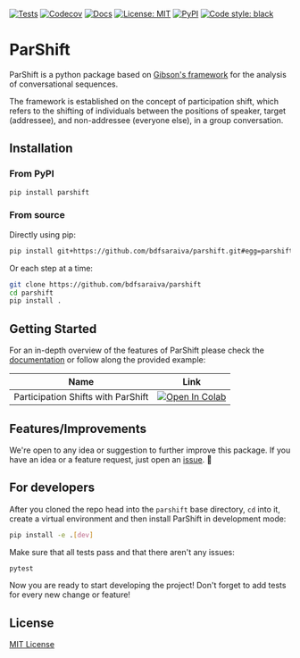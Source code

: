 [![Tests](https://github.com/bdfsaraiva/parshift/actions/workflows/tests.yml/badge.svg)](https://github.com/bdfsaraiva/parshift/actions/workflows/tests.yml)
[![Codecov](https://codecov.io/gh/bdfsaraiva/parshift/branch/main/graph/badge.svg?token=O5ZCGFW78U)](https://codecov.io/gh/bdfsaraiva/parshift)
[![Docs](https://img.shields.io/badge/docs-stable-blue.svg)](https://bdfsaraiva.github.io/parshift)
[![License: MIT](https://img.shields.io/badge/License-MIT-yellow.svg)](https://github.com/bdfsaraiva/py-Participation-Shifts/blob/main/LICENSE)
[![PyPI](https://img.shields.io/pypi/v/parshift)](https://pypi.org/project/parshift/)
[![Code style: black](https://img.shields.io/badge/code%20style-black-000000.svg)](https://github.com/psf/black)

# ParShift

ParShift is a python package based on [Gibson's framework] for the analysis of
conversational sequences.

The framework is established on the concept of participation shift, which refers
to the shifting of individuals between the positions of speaker, target
(addressee), and non-addressee (everyone else), in a group conversation.

## Installation

### From PyPI

```bash
pip install parshift
```

### From source

Directly using pip:

```bash
pip install git+https://github.com/bdfsaraiva/parshift.git#egg=parshift
```

Or each step at a time:

```bash
git clone https://github.com/bdfsaraiva/parshift
cd parshift
pip install .
```

## Getting Started

For an in-depth overview of the features of ParShift please check the
[documentation][docs] or follow along the provided example:

| Name  | Link  |
|---|---|
| Participation Shifts with ParShift | [![Open In Colab](https://colab.research.google.com/assets/colab-badge.svg)][example1]  |

## Features/Improvements

We're open to any idea or suggestion to further improve this package.
If you have an idea or a feature request, just open an [issue]. 🤗

## For developers

After you cloned the repo head into the `parshift` base directory, `cd` into it,
create a virtual environment and then install ParShift in development mode:

```bash
pip install -e .[dev]
```

Make sure that all tests pass and that there aren't any issues:

```bash
pytest
```

Now you are ready to start developing the project! Don't forget to add tests for
every new change or feature!

## License

[MIT License](LICENSE)

[Gibson's framework]:https://doi.org/10.1353/sof.2003.0055
[docs]:https://bdfsaraiva.github.io/parshift/
[example1]:https://colab.research.google.com/drive/1gYa32dMQDVuKwHDLgl1wJiVyHwUw4_zL?usp=sharing
[issue]:https://github.com/bdfsaraiva/parshift/issues/new/choose

